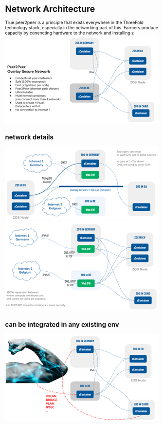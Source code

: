 # Network Architecture

True peer2peer is a principle that exists everywhere in the ThreeFold technology stack, especially in the networking part of this.  Farmers produce capacity by conencting hardware to the network and installing z
![](img/network_architecture2.png)

## network details
![](img/network_architecture3.png)
![](img/network_architecture4.png)

## can be integrated in any existing env

![](img/network_architecture.png)



